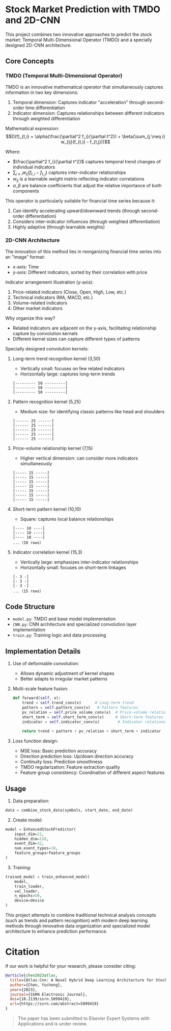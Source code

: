 # Stock Market Prediction with TMDO and 2D-CNN

This project combines two innovative approaches to predict the stock market: Temporal Multi-Dimensional Operator (TMDO) and a specially designed 2D-CNN architecture.

## Core Concepts

### TMDO (Temporal Multi-Dimensional Operator)

TMDO is an innovative mathematical operator that simultaneously captures information in two key dimensions:
1. Temporal dimension: Captures indicator "acceleration" through second-order time differentiation
2. Indicator dimension: Captures relationships between different indicators through weighted differentiation

Mathematical expression:
$$D(f)_{t,i} = \alpha(\frac{\partial^2 f_i}{\partial t^2}) + \beta(\sum_{j \neq i} w_{ij}(f_{t,i} - f_{t,j}))$$

Where:
- $\frac{\partial^2 f_i}{\partial t^2}$ captures temporal trend changes of individual indicators
- $\sum_{j \neq i} w_{ij}(f_{t,i} - f_{t,j})$ captures inter-indicator relationships
- $w_{ij}$ is a learnable weight matrix reflecting indicator correlations
- $\alpha,\beta$ are balance coefficients that adjust the relative importance of both components

This operator is particularly suitable for financial time series because it:
1. Can identify accelerating upward/downward trends (through second-order differentiation)
2. Considers inter-indicator influences (through weighted differentiation)
3. Highly adaptive (through learnable weights)

### 2D-CNN Architecture

The innovation of this method lies in reorganizing financial time series into an "image" format:
- x-axis: Time
- y-axis: Different indicators, sorted by their correlation with price

Indicator arrangement illustration (y-axis):
1. Price-related indicators (Close, Open, High, Low, etc.)
2. Technical indicators (MA, MACD, etc.)
3. Volume-related indicators
4. Other market indicators

Why organize this way?
- Related indicators are adjacent on the y-axis, facilitating relationship capture by convolution kernels
- Different kernel sizes can capture different types of patterns

Specially designed convolution kernels:
1. Long-term trend recognition kernel (3,50)
   - Vertically small: focuses on few related indicators
   - Horizontally large: captures long-term trends
   ```
   [--------- 50 ---------]
   [--------- 50 ---------]
   [--------- 50 ---------]
   ```

2. Pattern recognition kernel (5,25)
   - Medium size: for identifying classic patterns like head and shoulders
   ```
   [------ 25 ------]
   [------ 25 ------]
   [------ 25 ------]
   [------ 25 ------]
   [------ 25 ------]
   ```

3. Price-volume relationship kernel (7,15)
   - Higher vertical dimension: can consider more indicators simultaneously
   ```
   [----- 15 -----]
   [----- 15 -----]
   [----- 15 -----]
   [----- 15 -----]
   [----- 15 -----]
   [----- 15 -----]
   [----- 15 -----]
   ```

4. Short-term pattern kernel (10,10)
   - Square: captures local balance relationships
   ```
   [---- 10 ----]
   [---- 10 ----]
   [---- 10 ----]
   ...（10 rows）
   ```

5. Indicator correlation kernel (15,3)
   - Vertically large: emphasizes inter-indicator relationships
   - Horizontally small: focuses on short-term linkages
   ```
   [- 3 -]
   [- 3 -]
   [- 3 -]
   ...（15 rows）
   ```

## Code Structure

- `model.py`: TMDO and base model implementation
- `CNN.py`: CNN architecture and specialized convolution layer implementation
- `train.py`: Training logic and data processing

## Implementation Details

1. Use of deformable convolution:
   - Allows dynamic adjustment of kernel shapes
   - Better adapts to irregular market patterns

2. Multi-scale feature fusion:
   ```python
   def forward(self, x):
       trend = self.trend_conv(x)      # Long-term trend
       pattern = self.pattern_conv(x)   # Pattern features
       pv_relation = self.price_volume_conv(x)  # Price-volume relationship
       short_term = self.short_term_conv(x)     # Short-term features
       indicator = self.indicator_conv(x)        # Indicator relationships
       
       return trend + pattern + pv_relation + short_term + indicator
   ```

3. Loss function design:
   - MSE loss: Basic prediction accuracy
   - Direction prediction loss: Up/down direction accuracy
   - Continuity loss: Prediction smoothness
   - TMDO regularization: Feature extraction quality
   - Feature group consistency: Coordination of different aspect features

## Usage

1. Data preparation:
```python
data = combine_stock_data(symbols, start_date, end_date)
```

2. Create model:
```python
model = EnhancedStockPredictor(
    input_dim=21,
    hidden_dim=128,
    event_dim=32,
    num_event_types=10,
    feature_groups=feature_groups
)
```

3. Training:
```python
trained_model = train_enhanced_model(
    model,
    train_loader,
    val_loader,
    n_epochs=50,
    device=device
)
```

This project attempts to combine traditional technical analysis concepts (such as trends and pattern recognition) with modern deep learning methods through innovative data organization and specialized model architecture to enhance prediction performance.

# Citation

If our work is helpful for your research, please consider citing:

```bibtex
@article{chen2023atlas,
  title={Atlas-Cnn: A Novel Hybrid Deep Learning Architecture for Stock Market Prediction},
  author={Chen, Yucheng},
  year={2023},
  journal={SSRN Electronic Journal},
  doi={10.2139/ssrn.5099419},
  url={https://ssrn.com/abstract=5099419}
}
```

> The paper has been submitted to Elsevier Expert Systems with Applications and is under review.